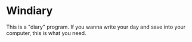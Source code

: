 # Windiary
This is a "diary" program. If you wanna write your day and save into your computer, this is what you need.
